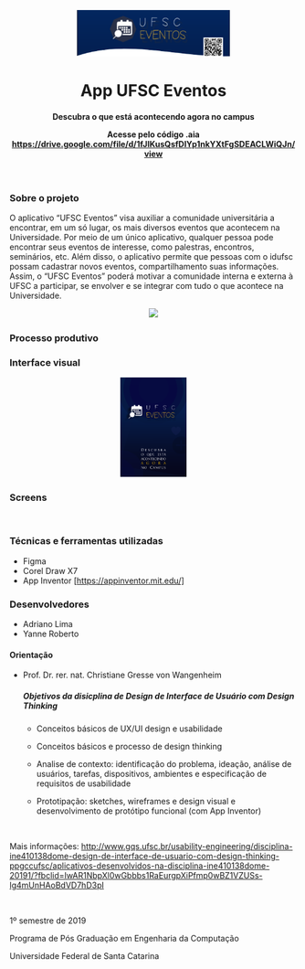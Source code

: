 <p align="center" width="100%">
    <img width="53%" src="https://github.com/ifYanneelse/App-UFSCEventos/blob/d02000841af71b42a3924c76acb95657b3396722/img/identidade.png">
  
<h1 align="center"> App UFSC Eventos </h1>
</p>

<h4 align="center"> Descubra o que está acontecendo agora no campus
    
Acesse pelo código .aia
https://drive.google.com/file/d/1fJIKusQsfDIYp1nkYXtFgSDEACLWiQJn/view  </h4>

<br>

### Sobre o projeto
O aplicativo “UFSC Eventos” visa auxiliar a comunidade universitária a encontrar, em um só lugar, os mais diversos eventos que acontecem na Universidade. Por meio de um único aplicativo, qualquer pessoa pode encontrar seus eventos de interesse, como palestras, encontros, seminários, etc. Além disso, o aplicativo permite que pessoas com o idufsc possam cadastrar novos eventos, compartilhamento suas informações. Assim, o “UFSC Eventos” poderá motivar a comunidade interna e externa à UFSC a participar, se envolver e se integrar com tudo o que acontece na Universidade.
<p align="center" width="100%">
    <img width="50%" src="https://github.com/ifYanneelse/App-UFSCEventos/blob/c08b281c9bf522e8f63a5c54d3a7885de5e33555/img/Documento%20sem%20t%C3%ADtulo.png">
</p>

### Processo produtivo



### Interface visual

<p align="center" width="100%">
    <img width="23%" src="https://github.com/ifYanneelse/App-UFSCEventos/blob/d02000841af71b42a3924c76acb95657b3396722/screens/1%20screen%20entrada.png">
    </p>


### Screens

<p width="100%">
<img width="23%" src=""> 
<img width="23%" src="">
<img width="23%" src="">
<img width="23%" src=""> 
   
</p>


### Técnicas e ferramentas utilizadas
- Figma
- Corel Draw X7
- App Inventor [https://appinventor.mit.edu/]


### Desenvolvedores
- Adriano Lima
- Yanne Roberto

#### Orientação
- Prof. Dr. rer. nat. Christiane Gresse von Wangenheim

    ##### Objetivos da disicplina de Design de Interface de Usuário com Design Thinking
    - Conceitos básicos de UX/UI design e usabilidade

    - Conceitos básicos e processo de design thinking

    - Analise de contexto: identificação do problema, ideação, análise de usuários, tarefas, dispositivos, ambientes e especificação de requisitos de usabilidade

    - Prototipação: sketches, wireframes e design visual e desenvolvimento de protótipo funcional (com App Inventor)

<br>

Mais informações: http://www.gqs.ufsc.br/usability-engineering/disciplina-ine410138dome-design-de-interface-de-usuario-com-design-thinking-ppgccufsc/aplicativos-desenvolvidos-na-disciplina-ine410138dome-20191/?fbclid=IwAR1NbpXl0wGbbbs1RaEurgpXiPfmp0wBZ1VZUSs-lg4mUnHAoBdVD7hD3pI

<br>

1º semestre de 2019

Programa de Pós Graduação em Engenharia da Computação 

Universidade Federal de Santa Catarina

